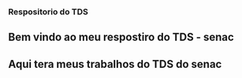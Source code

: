 ### Respositorio do TDS 

## Bem vindo ao meu respostiro do TDS - senac

## Aqui tera meus trabalhos do TDS do senac
